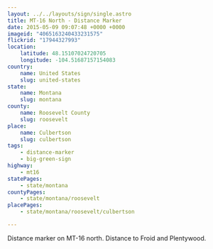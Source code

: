 ```yaml
---
layout: ../../layouts/sign/single.astro
title: MT-16 North - Distance Marker
date: 2015-05-09 09:07:48 +0000 +0000
imageid: "4065163240433231575"
flickrid: "17944327993"
location:
    latitude: 48.15107024720705
    longitude: -104.51687157154083
country:
    name: United States
    slug: united-states
state:
    name: Montana
    slug: montana
county:
    name: Roosevelt County
    slug: roosevelt
place:
    name: Culbertson
    slug: culbertson
tags:
    - distance-marker
    - big-green-sign
highway:
    - mt16
statePages:
    - state/montana
countyPages:
    - state/montana/roosevelt
placePages:
    - state/montana/roosevelt/culbertson

---
```

Distance marker on MT-16 north.  Distance to Froid and Plentywood.
